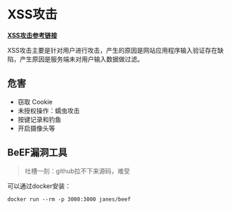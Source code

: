 # XSS攻击

**[XSS攻击参考链接](https://www.cnblogs.com/liuhuan086/p/14741974.html)**

XSS攻击主要是针对用户进行攻击，产生的原因是网站应用程序输入验证存在缺陷，产生原因是服务端未对用户输入数据做过滤。

## 危害

*  窃取 Cookie
* 未授权操作：蠕虫攻击
* 按键记录和钓鱼
* 开启摄像头等



## BeEF漏洞工具

> 吐槽一刻：github拉不下来源码，难受

可以通过docker安装：

```
docker run --rm -p 3000:3000 janes/beef
```

